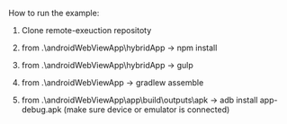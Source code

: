 How to run the example:

1. Clone remote-exeuction repositoty

2. from  .\androidWebViewApp\hybridApp -> npm install

3. from  .\androidWebViewApp\hybridApp -> gulp

4. from .\androidWebViewApp -> gradlew assemble

5. from .\androidWebViewApp\app\build\outputs\apk -> adb install app-debug.apk (make sure device or emulator is connected)

